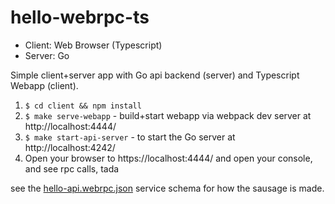 hello-webrpc-ts
===============

* Client: Web Browser (Typescript)
* Server: Go

Simple client+server app with Go api backend (server) and Typescript Webapp (client).

1. `$ cd client && npm install`
2. `$ make serve-webapp` - build+start webapp via webpack dev server at http://localhost:4444/
3. `$ make start-api-server` - to start the Go server at http://localhost:4242/
4. Open your browser to https://localhost:4444/ and open your console, and see rpc calls, tada

see the [hello-api.webrpc.json](./hello-api.webrpc.json) service schema for how
the sausage is made.
